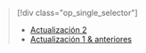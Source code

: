 > [!div class="op_single_selector"]
> * [Actualización 2](../articles/storsimple/storsimple-clone-volume-u2.md)
> * [Actualización 1 & anteriores](../articles/storsimple/storsimple-clone-volume.md)
> 
> 



<!--HONumber=Nov16_HO3-->


